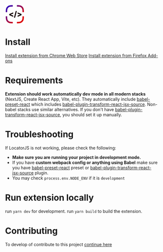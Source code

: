 <img src="src/assets/img/icon-128.png" width="64"/>

# Install

[Install extension from Chrome Web Store](https://chrome.google.com/webstore/detail/locatorjs/npbfdllefekhdplbkdigpncggmojpefi)
[Install extension from Firefox Add-ons](https://addons.mozilla.org/cs/firefox/addon/locatorjs/)

# Requirements

**Extension should work automatically dev mode in all modern stacks** (NextJS, Create React App, Vite, etc).
They automatically include [babel-preset-react](https://babeljs.io/docs/en/babel-preset-react) which includes [babel-plugin-transform-react-jsx-source](https://babeljs.io/docs/en/babel-plugin-transform-react-jsx-source). Non-babel stacks use similar alternatives.
If you don't have [babel-plugin-transform-react-jsx-source](https://babeljs.io/docs/en/babel-plugin-transform-react-jsx-source), you should set it up manually.

# Troubleshooting

If LocatorJS is not working, please check the following:

- **Make sure you are running your project in development mode.**
- If you have **custom webpack config or anything using Babel** make sure you have [babel-preset-react](https://babeljs.io/docs/en/babel-preset-react) preset or [babel-plugin-transform-react-jsx-source](https://babeljs.io/docs/en/babel-plugin-transform-react-jsx-source) plugin.
- You may check `process.env.NODE_ENV` if it is `development`

# Run extension locally

run `yarn dev` for development.
run `yarn build` to build the extension.

# Contributing

To develop of contribute to this project [continue here](./../../contributig.md)
